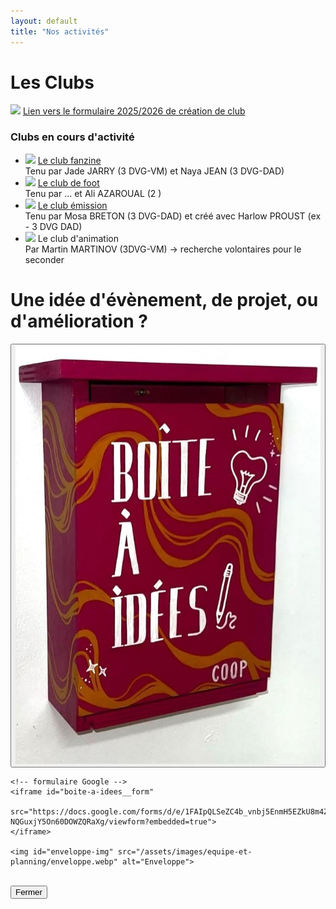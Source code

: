 ```yaml
---
layout: default
title: "Nos activités"
---
```



# Les Clubs
<p><img class="glitters" src="https://media.tenor.com/xQKnWkukw9YAAAAi/brilho-shine.gif"> <a href="https://docs.google.com/forms/d/e/1FAIpQLSfdvX5rUUFXTu2i3cXDn03kfKD2BA0PLlPZJr6gO7AaRMh9zA/viewform?usp=dialog">Lien vers le formulaire 2025/2026 de création de club</a></p>

### Clubs en cours d'activité
<ul id="clubs-existants">
    <li><img class="glitters" src="https://media.tenor.com/xQKnWkukw9YAAAAi/brilho-shine.gif"> <a href="https://www.instagram.com/fanzizine/">Le club fanzine</a><br>
    Tenu par Jade JARRY (3 DVG-VM) et Naya JEAN (3 DVG-DAD)</li>
    <li><img class="glitters" src="https://media.tenor.com/xQKnWkukw9YAAAAi/brilho-shine.gif"> <a href="https://www.instagram.com/orlinzoofc/">Le club de foot</a><br>
    Tenu par ... et Ali AZAROUAL (2 )</li>
    <li><img class="glitters" src="https://media.tenor.com/xQKnWkukw9YAAAAi/brilho-shine.gif"> <a href="https://www.instagram.com/esaderange_twitch/">Le club émission</a><br>
    Tenu par Mosa BRETON (3 DVG-DAD) et créé avec Harlow PROUST (ex - 3 DVG DAD)</li>
    <li><img class="glitters" src="https://media.tenor.com/xQKnWkukw9YAAAAi/brilho-shine.gif"> Le club d'animation<br>
    Par Martin MARTINOV (3DVG-VM) -> recherche volontaires pour le seconder</li>
</ul>

# Une idée d'évènement, de projet, ou d'amélioration ?

<div class="mailbox-container">
    <!-- bouton avec image -->
    <button type="button" id="boite-a-idees">
        <img src="/assets/images/equipe-et-planning/boite-a-idees.jpg" alt="Boîte à idées">
    </button>

    <!-- formulaire Google -->
    <iframe id="boite-a-idees__form" 
            src="https://docs.google.com/forms/d/e/1FAIpQLSeZC4b_vnbj5EnmH5EZkU8m4ZFO-NQGuxjY5On60DOWZQRaXg/viewform?embedded=true">
    </iframe>

    <img id="enveloppe-img" src="/assets/images/equipe-et-planning/enveloppe.webp" alt="Enveloppe">
</div>

<br>
<button type="button" id="fermer-form">Fermer</button>

<script>
    const bouton = document.getElementById("boite-a-idees");
    const form = document.getElementById("boite-a-idees__form");
    const fermer = document.getElementById("fermer-form");
    const enveloppe = document.getElementById("enveloppe-img");

    bouton.addEventListener("click", () => {
      form.classList.add("active");
      fermer.style.display = "inline-block";
    });

    fermer.addEventListener("click", () => {
      form.classList.remove("active");
      fermer.style.display = "none";

      // lancer animation enveloppe
      enveloppe.classList.add("active");

      // remettre à zéro après animation
      enveloppe.addEventListener("animationend", () => {
        enveloppe.classList.remove("active");
      }, { once: true });
    });
  </script>

